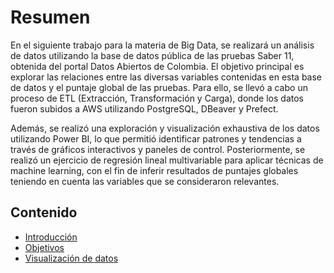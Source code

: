 # Resumen

En el siguiente trabajo para la materia de Big Data, se realizará un análisis de datos utilizando la base de datos pública de las pruebas Saber 11, obtenida del portal Datos Abiertos de Colombia. El objetivo principal es explorar las relaciones entre las diversas variables contenidas en esta base de datos y el puntaje global de las pruebas. Para ello, se llevó a cabo un proceso de ETL (Extracción, Transformación y Carga), donde los datos fueron subidos a AWS utilizando PostgreSQL, DBeaver y Prefect.

Además, se realizó una exploración y visualización exhaustiva de los datos utilizando Power BI, lo que permitió identificar patrones y tendencias a través de gráficos interactivos y paneles de control. Posteriormente, se realizó un ejercicio de regresión lineal multivariable para aplicar técnicas de machine learning, con el fin de inferir resultados de puntajes globales teniendo en cuenta las variables que se consideraron relevantes.

## Contenido

- [Introducción](introduccion.md)
- [Objetivos](objetivos.md)
- [Visualización de datos](visualizacion.md)
